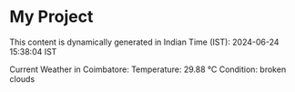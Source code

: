 # My Project

This content is dynamically generated in Indian Time (IST): 2024-06-24 15:38:04 IST


Current Weather in Coimbatore:
Temperature: 29.88 °C
Condition: broken clouds

